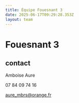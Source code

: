 ```yaml
---
title: Équipe Fouesnant 3
date: 2025-06-17T09:29:28.353Z
layout: team
---
```


# Fouesnant 3



## contact 

 Amboise Aure

07 84 09 74 16

aure_mbrs@orange.fr

